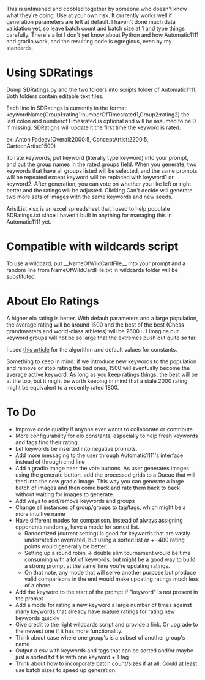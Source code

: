 This is unfinished and cobbled together by someone who doesn't know what they're doing. Use at your own risk. It currently works well if generation parameters are left at default. I haven't done much data validation yet, so leave batch count and batch size at 1 and type things carefully. There's a lot I don't yet know about Python and how Automatic1111 and gradio work, and the resulting code is egregious, even by my standards.

# Using SDRatings

Dump SDRatings.py and the two folders into scripts folder of Automatic1111. Both folders contain editable text files.

Each line in SDRatings is currently in the format:
keywordName(Group1:rating1:numberOfTimesrated1,Group2:rating2)
the last colon and numberofTimesrated is optional and will be assumed to be 0 if missing. SDRatigns will update it the first time the keyword is rated.

ex: Anton Fadeev(Overall:2000:5, ConceptArtist:2200:5, CartoonArtist:1500)

To rate keywords, put keyword (literally type keyword) into your prompt, and put the group names in the rated groups field. When you generate, two keywords that have all groups listed will be selected, and the same prompts will be repeated except keyword will be replaced with keyword1 or keyword2. After generation, you can vote on whether you like left or right better and the ratings will be adjusted. Clicking Can't decide will generate two more sets of images with the same keywords and new seeds. 

AristList.xlsx is an excel spreadsheet that I used to help populate SDRatings.txt since I haven't built in anything for managing this in Automatic1111 yet. 


# Compatible with wildcards script
To use a wildcard, put \_\_NameOfWildCardFile\_\_ into your prompt and a random line from NameOfWildCardFile.txt in wildcards folder will be substituted.

# About Elo Ratings

A higher elo rating is better. With default parameters and a large population, the average rating will be around 1500 and the best of the best (Chess grandmasters and world-class athletes) will be 2600+. I imagine our keyword groups will not be so large that the extremes push out quite so far. 

I used [this article](https://mattmazzola.medium.com/understanding-the-elo-rating-system-264572c7a2b4) for the algorithm and default values for constants.

Something to keep in mind: if we introduce new keywords to the population and remove or stop rating the bad ones, 1500 will eventually become the average active keyword. As long as you keep ratings things, the best will be at the top, but it might be worth keeping in mind that a stale 2000 rating might be equivalent to a recently rated 1800.

# To Do
- Improve code quality if anyone ever wants to collaborate or contribute
- More configurability for elo constants, especially to help fresh keywords and tags find their rating. 
- Let keywords be inserted into negative prompts. 
- Add more messaging to the user through Automatic1111's interface instead of through cmd line
- Add a gradio image near the vote buttons. As user generates images using the generate button, add the processed grids to a Queue that will feed into the new gradio image. This way you can generate a large batch of images and then come back and rate them back to back without waiting for images to generate.
- Add ways to add/remove keywords and groups
- Change all instances of group/groups to tag/tags, which might be a more intuitive name
- Have different modes for comparison. Instead of always assigning opponents randomly, have a mode for sorted list. 
  - Randomized (current setting) is good for keywords that are vastly underrated or overrated, but using a sorted list or +- 400 rating points would generally be better.
  - Setting up a round robin -> double elim tournament would be time consuming with a lot of keywords, but might be a good way to build a strong prompt at the same time you're updating ratings.
  - On that note, any mode that will serve another purpose but produce valid comparisons in the end would make updating ratings much less of a chore. 
- Add the keyword to the start of the prompt if "keyword" is not present in the prompt
- Add a mode for rating a new keyword a large number of times against many keywords that already have mature ratings for rating new keywords quickly
- Give credit to the right wildcards script and provide a link. Or upgrade to the newest one if it has more functionality.
- Think about case where one group's is a subset of another group's name
- Output a csv with keywords and tags that can be sorted and/or maybe just a sorted txt file with one keyword + 1 tag
- Think about how to incorporate batch count/sizes if at all. Could at least use batch sizes to speed up generation. 